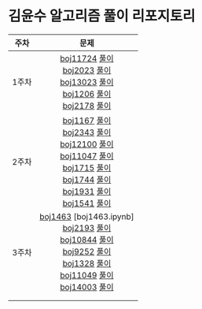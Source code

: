 # 김윤수 알고리즘 풀이 리포지토리
| 주차  | 문제  |
|:---:|:------:|
| 1주차  | [boj11724](https://www.acmicpc.net/problem/11724) [풀이](boj11724.ipynb) <br> [boj2023](https://www.acmicpc.net/problem/2023) [풀이](boj2023.ipynb) <br>  [boj13023](https://www.acmicpc.net/problem/13023) [풀이](boj13023.ipynb) <br>  [boj1206](https://www.acmicpc.net/problem/1260) [풀이](boj1260.ipynb) <br>  [boj2178](https://www.acmicpc.net/problem/2178) [풀이](boj2178.ipynb) <br>  |
| 2주차  |  [boj1167](https://www.acmicpc.net/problem/1167) [풀이](boj1167.ipynb) <br> [boj2343](https://www.acmicpc.net/problem/2343) [풀이](boj2343.ipynb) <br>  [boj12100](https://www.acmicpc.net/problem/12100) [풀이](boj12100.ipynb) <br> [boj11047](https://www.acmicpc.net/problem/11047) [풀이](boj11047.ipynb) <br> [boj1715](https://www.acmicpc.net/problem/1715) [풀이](boj1715.ipynb) <br>  [boj1744](https://www.acmicpc.net/problem/1744) [풀이](boj1744.ipynb) <br>  [boj1931](https://www.acmicpc.net/problem/1931) [풀이](boj1931.ipynb) <br>  [boj1541](https://www.acmicpc.net/problem/1541) [풀이](boj1541.ipynb) <br>   |
| 3주차  |  [boj1463](https://www.acmicpc.net/problem/1463) [boj1463.ipynb] <br> [boj2193](https://www.acmicpc.net/problem/2193)  [풀이](boj2193.ipynb) <br>[boj10844](https://www.acmicpc.net/problem/10844) [풀이](boj10844.ipynb) <br> [boj9252](https://www.acmicpc.net/problem/9252) [풀이](boj9252.ipynb) <br> [boj1328](https://www.acmicpc.net/problem/1328) [풀이](boj1328.ipynb) <br> [boj11049](https://www.acmicpc.net/problem/11049) [풀이](boj11049.ipynb) <br> [boj14003](https://www.acmicpc.net/problem/14003) [풀이](boj14003.ipynb)  |
|   |   |
|   |   |

